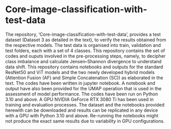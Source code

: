 # Core-image-classification-with-test-data
The repository, ‘Core-image-classification-with-test-data’, provides a test dataset (Dataset 3 as detailed in the text), to verify the results obtained from the respective models. The test data is organised into train, validation and test folders, each with a set of 4 classes. This repository contains the set of codes and ouputs involved in the pre-processing steps, namely, to decipher class imbalance and calculate Jensen–Shannon divergence to understand data shift. This repository contains notebooks and outputs for the standard ResNet50 and ViT models and the two newly developed hybrid models (Attention Fusion (AF) and Simple Concatenation (SC)) as elaborated in the text. The codes have been written in jupyter notebook. A notebook and output have also been provided for the UMAP operation that is used in the assessment of model performance. 
The codes have been run on Python 3.10 and above. A GPU NVIDIA GeForce RTX 3080 Ti has been used in training and evaluation processes. The dataset and the notebooks provided herewith can be downloaded and results can be replicated in any device with a GPU with Python 3.10 and above. Re-running the notebooks might not produce the exact same results due to variability in GPU configurations.
